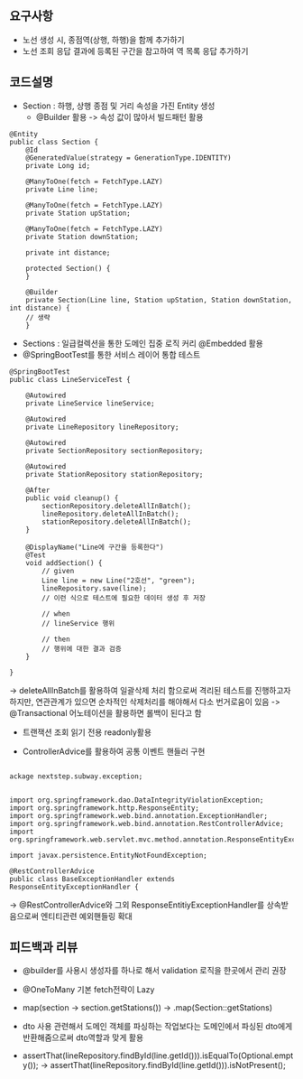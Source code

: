 ## 요구사항
- 노선 생성 시, 종점역(상행, 하행)을 함께 추가하기
- 노선 조회 응답 결과에 등록된 구간을 참고하여 역 목록 응답 추가하기

## 코드설명

- Section : 하행, 상행 종점 및 거리 속성을 가진 Entity 생성
  - @Builder 활용 -> 속성 값이 많아서 빌드패턴 활용
```
@Entity
public class Section {
    @Id
    @GeneratedValue(strategy = GenerationType.IDENTITY)
    private Long id;

    @ManyToOne(fetch = FetchType.LAZY)
    private Line line;

    @ManyToOne(fetch = FetchType.LAZY)
    private Station upStation;

    @ManyToOne(fetch = FetchType.LAZY)
    private Station downStation;

    private int distance;

    protected Section() {
    }

    @Builder
    private Section(Line line, Station upStation, Station downStation, int distance) {
    // 생략
    }
```

- Sections : 일급컬렉션을 통한 도메인 집중 로직 커리 @Embedded 활용
- @SpringBootTest를 통한 서비스 레이어 통합 테스트

```
@SpringBootTest
public class LineServiceTest {

    @Autowired
    private LineService lineService;

    @Autowired
    private LineRepository lineRepository;

    @Autowired
    private SectionRepository sectionRepository;

    @Autowired
    private StationRepository stationRepository;

    @After
    public void cleanup() {
        sectionRepository.deleteAllInBatch();
        lineRepository.deleteAllInBatch();
        stationRepository.deleteAllInBatch();
    }

    @DisplayName("Line에 구간을 등록한다")
    @Test
    void addSection() {
        // given
        Line line = new Line("2호선", "green");
        lineRepository.save(line); 
        // 이런 식으로 테스트에 필요한 데이터 생성 후 저장

        // when
        // lineService 행위

        // then
        // 행위에 대한 결과 검증
    }

}
```
-> deleteAllInBatch를 활용하여 일괄삭제 처리 함으로써 격리된 테스트를 진행하고자 하지만, 연관관계가 있으면
순차적인 삭제처리를 해야해서 다소 번거로움이 있음 -> @Transactional 어노테이션을 활용하면 롤백이 된다고 함

- 트랜잭션 조회 읽기 전용 readonly활용

- ControllerAdvice를 활용하여 공통 이벤트 핸들러 구현

```

ackage nextstep.subway.exception;


import org.springframework.dao.DataIntegrityViolationException;
import org.springframework.http.ResponseEntity;
import org.springframework.web.bind.annotation.ExceptionHandler;
import org.springframework.web.bind.annotation.RestControllerAdvice;
import org.springframework.web.servlet.mvc.method.annotation.ResponseEntityExceptionHandler;

import javax.persistence.EntityNotFoundException;

@RestControllerAdvice
public class BaseExceptionHandler extends ResponseEntityExceptionHandler {
```
-> @RestControllerAdvice와 그외 ResponseEntitiyExceptionHandler를 상속받음으로써 엔티티관련 예외핸들링 확대 

## 피드백과 리뷰 
- @builder를 사용시 생성자를 하나로 해서 validation 로직을 한곳에서 관리 
권장

- @OneToMany 기본 fetch전략이 Lazy

- map(section -> section.getStations()) -> .map(Section::getStations)

- dto 사용 관련해서 도메인 객체를 파싱하는 작업보다는 도메인에서 파싱된 dto에게 반환해줌으로써 dto역할과 
맞게 활용

- assertThat(lineRepository.findById(line.getId())).isEqualTo(Optional.empty());
-> assertThat(lineRepository.findById(line.getId())).isNotPresent();
